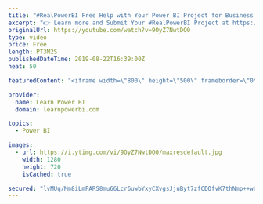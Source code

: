 ```yaml
---
title: "#RealPowerBI Free Help with Your Power BI Project for Business Users around the World 🌎"
excerpt: "👉 Learn more and Submit Your #RealPowerBI Project at https://web.learnpowerbi.com/realpowerbi Closing Soon! So Apply Now."
originalUrl: https://youtube.com/watch?v=9OyZ7NwtDO0
type: video
price: Free
length: PT3M2S
publishedDateTime: 2019-08-22T16:39:00Z
heat: 50

featuredContent: "<iframe width=\"800\" height=\"500\" frameborder=\"0\" src=\"https://www.youtube.com/embed/9OyZ7NwtDO0\" allow=\"accelerometer; autoplay; encrypted-media; gyroscope; picture-in-picture\" allowfullscreen></iframe>"

provider:
  name: Learn Power BI
  domain: learnpowerbi.com

topics:
  - Power BI

images:
  - url: https://i.ytimg.com/vi/9OyZ7NwtDO0/maxresdefault.jpg
    width: 1280
    height: 720
    isCached: true

secured: "lvMUq/Mm8iLmPARS8mu66Lcr6uwbYxyCXvgsJjuByt7zfCDOfvK7thNmp++wU6/z3Yxjkxk8eCzHV9rDQ8uL8V5uIk3bzEMY0N7D5oHcIQ+T/YMvPoEioXYKPr8rpDiRZulZSoAWlADffKZ4vq8GwkgCnxigDAjIVIP28GF7zheX5dqylc6A/LQU9qtmqqPU8ZeXKgDgB1Z07mCoI2xv2YrVL++pWr8V7xZDOtzTV/qyCJkkXUoMF654GGcLTjAQefEIKVJBfYARfmaIqW9vatQ89YrmqDiNI8AOhIl1/8q8MqFoy2b91vVJIsYE73asXDCtKno653a0Dr7xBqsIzkk2pPURdp1zmeTk0+2Z5X1cPYEJXptCHT8mBkQfAe2aBWIJN8JCBOe0GXyEQNvDeUO0G+QeVO/gxA/a6TcoS1g=;/Y/zFHInmWk4y8A3L4iizQ=="
---
```


